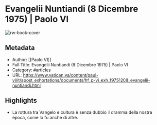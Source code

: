 # Evangelii Nuntiandi (8 Dicembre 1975) | Paolo VI

![rw-book-cover](https://readwise-assets.s3.amazonaws.com/static/images/article2.74d541386bbf.png)

## Metadata
- Author: [[Paolo VI]]
- Full Title: Evangelii Nuntiandi (8 Dicembre 1975) | Paolo VI
- Category: #articles
- URL: https://www.vatican.va/content/paul-vi/it/apost_exhortations/documents/hf_p-vi_exh_19751208_evangelii-nuntiandi.html

## Highlights
- La rottura tra Vangelo e cultura è senza dubbio il dramma della nostra epoca, come lo fu anche di altre.
